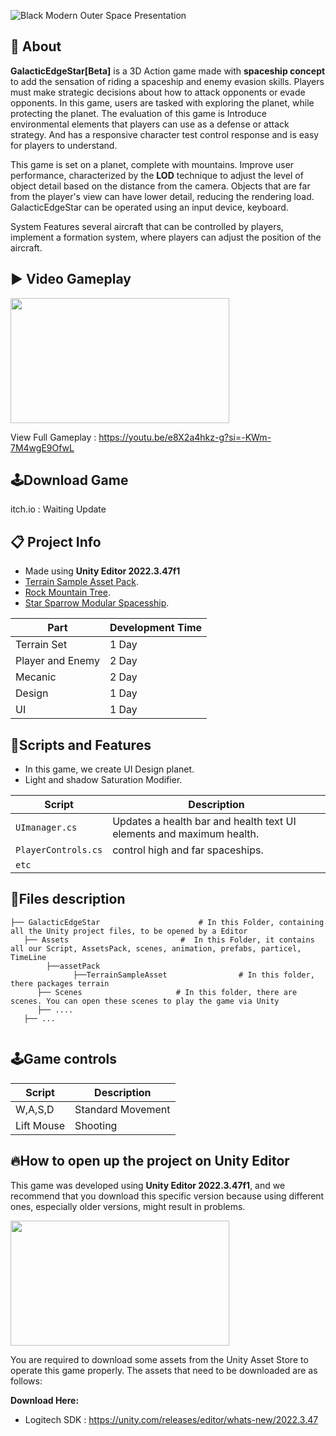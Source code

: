 ![Black Modern Outer Space Presentation](https://github.com/user-attachments/assets/ec4b3b8e-e1e9-43d3-b981-f9552770ddfc)

## 🔴 About

**GalacticEdgeStar[Beta]** is a 3D Action game made with **spaceship concept** to add the sensation of riding a spaceship and enemy evasion skills. Players must make strategic decisions about how to attack opponents or evade opponents. In this game, users are tasked with exploring the planet, while protecting the planet. The evaluation of this game is Introduce environmental elements that players can use as a defense or attack strategy. And has a responsive character test control response and is easy for players to understand.

This game is set on a planet, complete with mountains. Improve user performance, characterized by the **LOD** technique to adjust the level of object detail based on the distance from the camera. Objects that are far from the player's view can have lower detail, reducing the rendering load. GalacticEdgeStar can be operated using an input device, keyboard.

System Features several aircraft that can be controlled by players, implement a formation system, where players can adjust the position of the aircraft.

## ▶️ Video Gameplay
<img src="https://github.com/user-attachments/assets/a4768f46-37a1-4f8b-b22a-9280169919aa" width="350" height="200">

View Full Gameplay : https://youtu.be/e8X2a4hkz-g?si=-KWm-7M4wgE9OfwL

## 🕹️Download Game
itch.io : Waiting Update

## 📋 Project Info
- Made using **Unity Editor 2022.3.47f1**
- [Terrain Sample Asset Pack](https://assetstore.unity.com/packages/3d/environments/landscapes/terrain-sample-asset-pack-145808).
- [Rock Mountain Tree](https://assetstore.unity.com/packages/3d/environments/landscapes/hill-rock-mountain-terrain-282889).
- [Star Sparrow Modular Spacesship](https://assetstore.unity.com/packages/3d/vehicles/space/star-sparrow-modular-spaceship-73167).
  
| Part | Development Time |
|------------------|------|
| Terrain Set | 1 Day|
| Player and Enemy | 2 Day |
| Mecanic | 2 Day |
| Design | 1 Day |
| UI | 1 Day |

## 📜Scripts and Features
- In this game, we create UI Design planet.
- Light and shadow Saturation Modifier.

| Script                | Description                                                                 |
|-----------------------|-----------------------------------------------------------------------------|
| `UImanager.cs` | Updates a health bar and health text UI elements and maximum health. |
| `PlayerControls.cs` | control high and far spaceships. |
| `etc` |                                                                             |

## 📂Files description

```
├── GalacticEdgeStar                      # In this Folder, containing all the Unity project files, to be opened by a Editor
   ├── Assets                         #  In this Folder, it contains all our Script, AssetsPack, scenes, animation, prefabs, particel, TimeLine
        ├──assetPack
              ├──TerrainSampleAsset                # In this folder, there packages terrain
      ├── Scenes                     # In this folder, there are scenes. You can open these scenes to play the game via Unity
      ├── ....
   ├── ...
      
```

## 🕹️Game controls
| Script | Description |
|---------|------------------|
| W,A,S,D | Standard Movement|
| Lift Mouse | Shooting |

## 🔥How to open up the project on Unity Editor
This game was developed using **Unity Editor 2022.3.47f1**, and we recommend that you download this specific version because using different ones, especially older versions, might result in problems.

<img src="https://github.com/user-attachments/assets/8b9e7a36-20eb-4d00-8df9-4bfb4601c5f6" width="350" height="200">

You are required to download some assets from the Unity Asset Store to operate this game properly. The assets that need to be downloaded are as follows:

**Download Here:** 
- Logitech SDK : https://unity.com/releases/editor/whats-new/2022.3.47

